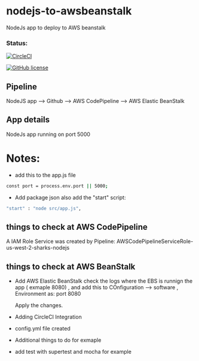 # nodejs-to-awsbeanstalk
 NodeJs app to deploy to AWS beanstalk

### Status:
[![CircleCI](https://circleci.com/gh/jfcb853/nodejs-to-awsbeanstalk.svg?style=svg)](https://app.circleci.com/pipelines/github/jfcb853/nodejs-to-awsbeanstalk)

[![GitHub license](https://img.shields.io/badge/license-MIT-blue.svg)](https://github.com/jfcb853/nodejs-to-awsbeanstalk/blob/master/LICENSE)

## Pipeline

NodeJS app --> Github --> AWS CodePipeline --> AWS Elastic BeanStalk 

## App details
 NodeJs app running on port 5000

 # Notes:
 - add this to the app.js file
 ```sh
 const port = process.env.port || 5000;
```
 - Add package json also add the "start" script: 
 ```sh
 "start" : "node src/app.js",
 ```

## things to check at AWS CodePipeline
A IAM Role Service was created by Pipeline:
AWSCodePipelineServiceRole-us-west-2-sharks-nodejs

## things to check at AWS BeanStalk
- Add AWS Elastic BeanStalk check the logs where the EBS is runnign the app ( exmaple 8080) , and add this to COnfiguration --> software , Environment as:
    port  8080

    Apply the changes.

- Adding CircleCI Integration
 * config.yml file created 

- Additional things to do for exmaple
 * add test with supertest and mocha for example

